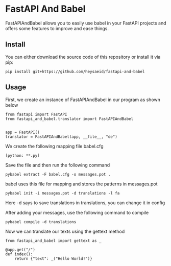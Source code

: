 # FastAPI And Babel
FastAPIAndBabel allows you to easily use babel in your FastAPI projects and offers some features to improve and ease things.


## Install 
You can either download the source code of this repository or install it via pip:
```
pip install git+https://github.com/heysaeid/fastapi-and-babel
```

## Usage
First, we create an instance of FastAPIAndBabel in our program as shown below
‍‍‍
```
from fastapi import FastAPI
from fastapi_and_babel.translator import FastAPIAndBabel


app = FastAPI()
translator = FastAPIAndBabel(app, __file__, "de")
```
We create the following mapping file
babel.cfg
```
[python: **.py]
```

Save the file and then run the following command
```
pybabel extract -F babel.cfg -o messages.pot .
```

babel uses this file for mapping and stores the patterns in messages.pot

```
pybabel init -i messages.pot -d translations -l fa
```
Here -d says to save translations in translations, you can change it in config

After adding your messages, use the following command to compile

```pybabel compile -d translations```


Now we can translate our texts using the gettext method
```
from fastapi_and_babel import gettext as _

@app.get("/")
def index():
    return {"text": _("Hello World!")}
```


